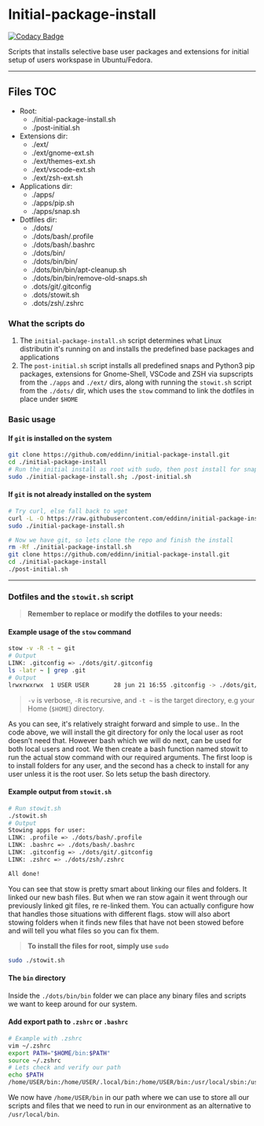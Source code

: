 # Initial-package-install

[![Codacy Badge](https://api.codacy.com/project/badge/Grade/592549f78ae34ef08b21bc91ef122d49)](https://www.codacy.com/manual/git_35/initial-package-install?utm_source=github.com&amp;utm_medium=referral&amp;utm_content=eddinn/initial-package-install&amp;utm_campaign=Badge_Grade)

Scripts that installs selective base user packages and extensions for initial setup of users workspase in Ubuntu/Fedora.

---

## Files TOC

* Root:
  * ./initial-package-install.sh
  * ./post-initial.sh
* Extensions dir:
  * ./ext/
  * ./ext/gnome-ext.sh
  * ./ext/themes-ext.sh
  * ./ext/vscode-ext.sh
  * ./ext/zsh-ext.sh
* Applications dir:
  * ./apps/
  * ./apps/pip.sh
  * ./apps/snap.sh
* Dotfiles dir:
  * ./dots/
  * ./dots/bash/.profile
  * ./dots/bash/.bashrc
  * ./dots/bin/
  * ./dots/bin/bin/
  * ./dots/bin/bin/apt-cleanup.sh
  * ./dots/bin/bin/remove-old-snaps.sh
  * .dots/git/.gitconfig
  * .dots/stowit.sh
  * .dots/zsh/.zshrc

### What the scripts do

1. The `initial-package-install.sh` script determines what Linux distributin it's running on and installs the predefined base packages and applications
2. The `post-initial.sh` script installs all predefined snaps and Python3 pip packages, extensions for Gnome-Shell, VSCode and ZSH via supscripts from the `./apps` and `./ext/` dirs, along with running the `stowit.sh` script from the `./dots/` dir, which uses the `stow` command to link the dotfiles in place under `$HOME`

### Basic usage

#### If `git` is installed on the system

```bash
git clone https://github.com/eddinn/initial-package-install.git
cd ./initial-package-install
# Run the initial install as root with sudo, then post install for snap, pip and extensions
sudo ./initial-package-install.sh; ./post-initial.sh
```

#### If `git` is not already installed on the system

```bash
# Try curl, else fall back to wget
curl -L -O https://raw.githubusercontent.com/eddinn/initial-package-install/master/initial-package-install.sh || wget -L -O https://raw.githubusercontent.com/eddinn/initial-package-install/master/initial-package-install.sh
sudo ./initial-package-install.sh

# Now we have git, so lets clone the repo and finish the install
rm -Rf ./initial-package-install.sh
git clone https://github.com/eddinn/initial-package-install.git
cd ./initial-package-install
./post-initial.sh
```

---

### Dotfiles and the `stowit.sh` script

> **Remember to replace or modify the dotfiles to your needs:**

#### Example usage of the `stow` command

```bash
stow -v -R -t ~ git
# Output
LINK: .gitconfig => ./dots/git/.gitconfig
ls -latr ~ | grep .git
# Output
lrwxrwxrwx  1 USER USER       28 jun 21 16:55 .gitconfig -> ./dots/git/.gitconfig
```

> `-v` is verbose, `-R` is recursive, and `-t ~` is the target directory, e.g your Home (`$HOME`) directory.

As you can see, it's relatively straight forward and simple to use..
In the code above, we will install the git directory for only the local user as root doesn’t need that. However bash which we will do next, can be used for both local users and root. We then create a bash function named stowit to run the actual stow command with our required arguments.
The first loop is to install folders for any user, and the second has a check to install for any user unless it is the root user. So lets setup the bash directory.

#### Example output from `stowit.sh`

```bash
# Run stowit.sh
./stowit.sh
# Output
Stowing apps for user:
LINK: .profile => ./dots/bash/.profile
LINK: .bashrc => ./dots/bash/.bashrc
LINK: .gitconfig => ./dots/git/.gitconfig
LINK: .zshrc => ./dots/zsh/.zshrc

All done!
```

You can see that stow is pretty smart about linking our files and folders. It linked our new bash files. But when we ran stow again it went through our previously linked git files, re re-linked them. You can actually configure how that handles those situations with different flags. stow will also abort stowing folders when it finds new files that have not been stowed before and will tell you what files so you can fix them.

> **To install the files for root, simply use `sudo`**

```bash
sudo ./stowit.sh
```

#### The `bin` directory

Inside the `./dots/bin/bin` folder we can place any binary files and scripts we want to keep around for our system.

#### Add export path to `.zshrc` or `.bashrc`

```bash
# Example with .zshrc
vim ~/.zshrc
export PATH="$HOME/bin:$PATH"
source ~/.zshrc
# Lets check and verify our path
echo $PATH
/home/USER/bin:/home/USER/.local/bin:/home/USER/bin:/usr/local/sbin:/usr/local/bin:/usr/sbin:/usr/bin:/sbin:/bin:/usr/games:/usr/local/games:/snap/bin
```

We now have `/home/USER/bin` in our path where we can use to store all our scripts and files that we need to run in our environment as an alternative to `/usr/local/bin`.
